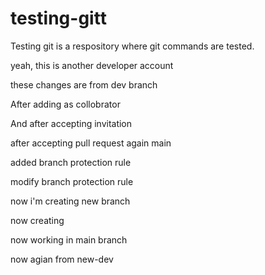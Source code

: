 # testing-gitt

Testing git is a respository where git commands are tested.




yeah, this is another developer account




these changes are from dev branch




After adding as collobrator


And after accepting invitation

after accepting pull request again main


added branch protection rule




modify branch protection rule




now i'm creating new branch





now creating 





now working in main branch






now agian from new-dev